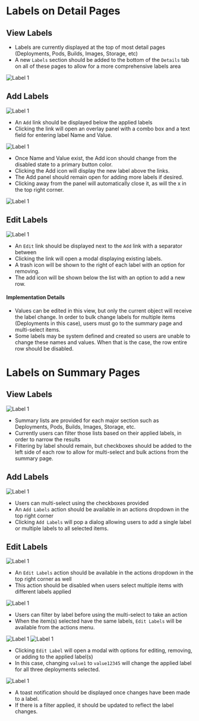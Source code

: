 # Labels on Detail Pages

## View Labels
- Labels are currently displayed at the top of most detail pages (Deployments, Pods, Builds, Images, Storage, etc)
- A new `Labels` section should be added to the bottom of the `Details` tab on all of these pages to allow for a more comprehensive labels area

![Label 1](img/new-labels-00-copy.png)

## Add Labels
![Label 1](img/new-labels-01-copy.png)

- An `Add` link should be displayed below the applied labels
- Clicking the link will open an overlay panel with a combo box and a text field for entering label Name and Value.

![Label 1](img/new-labels-03-copy.png)

- Once Name and Value exist, the Add icon should change from the disabled state to a primary button color.
- Clicking the Add icon will display the new label above the links.
- The Add panel should remain open for adding more labels if desired.
- Clicking away from the panel will automatically close it, as will the x in the top right corner.

![Label 1](img/new-labels-04-copy.png)

## Edit Labels
![Label 1](img/new-labels-05-copy.png)

- An `Edit` link should be displayed next to the `Add` link with a separator between
- Clicking the link will open a modal displaying existing labels.
- A trash icon will be shown to the right of each label with an option for removing.
- The add icon will be shown below the list with an option to add a new row.
#### Implementation Details
- Values can be edited in this view, but only the current object will receive the label change. In order to bulk change labels for multiple items (Deployments in this case), users must go to the summary page and multi-select items.
- Some labels may be system defined and created so users are unable to change these names and values. When that is the case, the row entire row should be disabled.

# Labels on Summary Pages

## View Labels
![Label 1](img/new-labels-08-copy.png)

- Summary lists are provided for each major section such as Deployments, Pods, Builds, Images, Storage, etc.
- Currently users can filter those lists based on their applied labels, in order to narrow the results
- Filtering by label should remain, but checkboxes should be added to the left side of each row to allow for multi-select and bulk actions from the summary page.

## Add Labels
![Label 1](img/new-labels-09-copy.png)

- Users can multi-select using the checkboxes provided
- An `Add Labels` action should be available in an actions dropdown in the top right corner
- Clicking `Add Labels` will pop a dialog allowing users to add a single label or multiple labels to all selected items.

## Edit Labels
![Label 1](img/new-labels-09-copy.png)

- An `Edit Labels` action should be available in the actions dropdown in the top right corner as well
- This action should be disabled when users select multiple items with different labels applied

![Label 1](img/new-labels-012-copy.png)

- Users can filter by label before using the multi-select to take an action
- When the item(s) selected have the same labels, `Edit Labels` will be available from the actions menu.

![Label 1](img/new-labels-013-copy.png)
![Label 1](img/new-labels-014-copy.png)

- Clicking `Edit Label` will open a modal with options for editing, removing, or adding to the applied label(s)
- In this case, changing `value1` to `value12345` will change the applied label for all three deployments selected.

![Label 1](img/new-labels-015-copy.png)

- A toast notification should be displayed once changes have been made to a label.
- If there is a filter applied, it should be updated to reflect the label changes.
